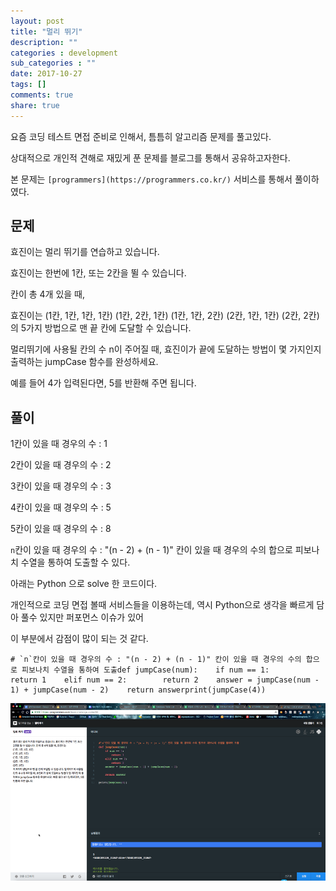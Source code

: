 ```yaml
---
layout: post
title: "멀리 뛰기"
description: ""
categories : development
sub_categories : ""
date: 2017-10-27
tags: []
comments: true
share: true
---
```


요즘 코딩 테스트 면접 준비로 인해서, 틈틈히 알고리즘 문제를 풀고있다.

상대적으로 개인적 견해로 재밌게 푼 문제를 블로그를 통해서 공유하고자한다.

  

본 문제는 `[programmers](https://programmers.co.kr/)` 서비스를 통해서 풀이하였다.

  

####

## 문제

효진이는 멀리 뛰기를 연습하고 있습니다.

효진이는 한번에 1칸, 또는 2칸을 뛸 수 있습니다.

  

칸이 총 4개 있을 때,

효진이는 (1칸, 1칸, 1칸, 1칸) (1칸, 2칸, 1칸) (1칸, 1칸, 2칸) (2칸, 1칸, 1칸) (2칸, 2칸) 의 5가지
방법으로 맨 끝 칸에 도달할 수 있습니다.

멀리뛰기에 사용될 칸의 수 n이 주어질 때, 효진이가 끝에 도달하는 방법이 몇 가지인지 출력하는 jumpCase 함수를 완성하세요.

  

예를 들어 4가 입력된다면, 5를 반환해 주면 됩니다.

  

  

## **풀이**

1칸이 있을 때 경우의 수 : 1

2칸이 있을 때 경우의 수 : 2

3칸이 있을 때 경우의 수 : 3

4칸이 있을 때 경우의 수 : 5

5칸이 있을 때 경우의 수 : 8  
  

`n`칸이 있을 때 경우의 수 : "(n - 2) + (n - 1)" 칸이 있을 때 경우의 수의 합으로 피보나치 수열을 통하여 도출할 수
있다.

  

아래는 Python 으로 solve 한 코드이다.

개인적으로 코딩 면접 볼때 서비스들을 이용하는데, 역시 Python으로 생각을 빠르게 담아 풀수 있지만 퍼포먼스 이슈가 있어

이 부분에서 감점이 많이 되는 것 같다.

  

    # `n`칸이 있을 때 경우의 수 : "(n - 2) + (n - 1)" 칸이 있을 때 경우의 수의 합으로 피보나치 수열을 통하여 도출def jumpCase(num):    if num == 1:        return 1    elif num == 2:        return 2    answer = jumpCase(num - 1) + jumpCase(num - 2)    return answerprint(jumpCase(4))

  

  

![](/assets/images/posts/830/9922123359F28F6B2BBF8C.PNG)

  

